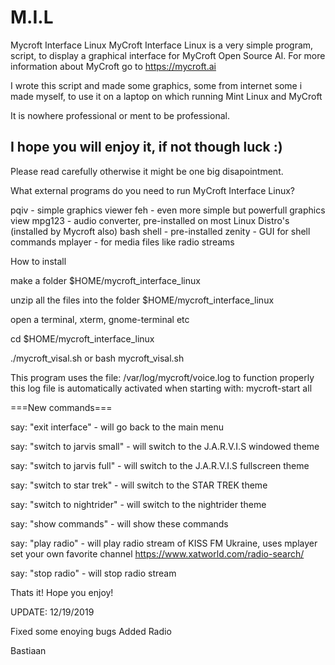 # M.I.L
Mycroft Interface Linux
MyCroft Interface Linux is a very simple
program, script, to display a graphical interface 
for MyCroft Open Source AI.
For more information about MyCroft go to https://mycroft.ai

I wrote this script and made some graphics, some from internet
some i made myself, to use it on a laptop on which running 
Mint Linux and MyCroft

It is nowhere professional or ment to be professional. 

I hope you will enjoy it, if not though luck :)
--------------------------------------------------------------------

Please read carefully otherwise it might be one big disapointment.

What external programs do you need to run MyCroft Interface Linux?

pqiv - simple graphics viewer
feh - even more simple but powerfull graphics view
mpg123 - audio converter, pre-installed on most Linux Distro's (installed by Mycroft also)
bash shell - pre-installed
zenity - GUI for shell commands
mplayer - for media files like radio streams

How to install

make a folder $HOME/mycroft_interface_linux

unzip all the files into the folder $HOME/mycroft_interface_linux

open a terminal, xterm, gnome-terminal etc

cd $HOME/mycroft_interface_linux

./mycroft_visal.sh or bash mycroft_visal.sh 

This program uses the file: /var/log/mycroft/voice.log to function properly
this log file is automatically activated when starting with: mycroft-start all

===New commands===

say: "exit interface" - will go back to the main menu

say: "switch to jarvis small" - will switch to the J.A.R.V.I.S windowed theme

say: "switch to jarvis full" - will switch to the J.A.R.V.I.S fullscreen theme

say: "switch to star trek"  - will switch to the STAR TREK theme

say: "switch to nightrider" - will switch to the nightrider theme

say: "show commands" - will show these commands

say: "play radio" - will play radio stream of KISS FM Ukraine, uses mplayer
set your own favorite channel https://www.xatworld.com/radio-search/

say: "stop radio" - will stop radio stream


Thats it! Hope you enjoy!


UPDATE: 12/19/2019

Fixed some enoying bugs
Added Radio

Bastiaan
